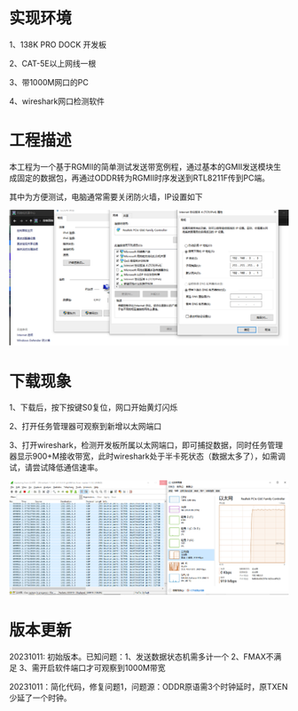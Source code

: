 # 实现环境

1、138K PRO DOCK 开发板

2、CAT-5E以上网线一根

3、带1000M网口的PC

4、wireshark网口检测软件



# 工程描述

本工程为一个基于RGMII的简单测试发送带宽例程，通过基本的GMII发送模块生成固定的数据包，再通过ODDR转为RGMII时序发送到RTL8211F传到PC端。

其中为方便测试，电脑通常需要关闭防火墙，IP设置如下

![IP设置](IP设置.png)



# 下载现象

1、下载后，按下按键S0复位，网口开始黄灯闪烁

2、打开任务管理器可观察到新增以太网端口

3、打开wireshark，检测开发板所属以太网端口，即可捕捉数据，同时任务管理器显示900+M接收带宽，此时wireshark处于半卡死状态（数据太多了），如需调试，请尝试降低通信速率。

![Finish](Finish.png)



# 版本更新

20231011: 初始版本。已知问题：1、发送数据状态机需多计一个 2、FMAX不满足 3、需开启软件端口才可观察到1000M带宽

20231011：简化代码，修复问题1，问题源：ODDR原语需3个时钟延时，原TXEN少延了一个时钟。

